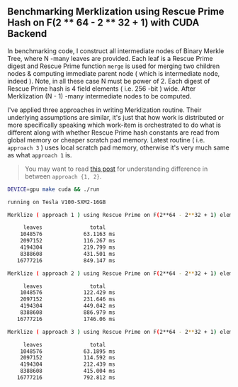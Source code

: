 ## Benchmarking Merklization using Rescue Prime Hash on F(2 ** 64 - 2 ** 32 + 1) with CUDA Backend

In benchmarking code, I construct all intermediate nodes of Binary Merkle Tree, where N -many leaves are provided. Each leaf is a Rescue Prime digest and Rescue Prime function `merge` is used for merging two children nodes & computing immediate parent node ( which is intermediate node, indeed ). Note, in all these case N must be power of 2. Each digest of Rescue Prime hash is 4 field elements ( i.e. 256 -bit ) wide. After Merklization (N - 1) -many intermediate nodes to be computed. 

I've applied three approaches in writing Merklization routine. Their underlying assumptions are similar, it's just that how work is distributed or more specifically speaking which work-item is orchestrated to do what is different along with whether Rescue Prime hash constants are read from global memory or cheaper scratch pad memory. Latest routine ( i.e. `approach 3` ) uses local scratch pad memory, otherwise it's very much same as what `approach 1` is.

> You may want to read [this post](https://itzmeanjan.in/pages/evaluate-merklizaion-design-performance-in-sycl.html) for understanding difference in between `approach {1, 2}`.

```bash
DEVICE=gpu make cuda && ./run
```

```bash
running on Tesla V100-SXM2-16GB

Merklize ( approach 1 ) using Rescue Prime on F(2**64 - 2**32 + 1) elements 👇

     leaves		          total
    1048576		        63.1163 ms
    2097152		        116.267 ms
    4194304		        219.799 ms
    8388608		        431.501 ms
   16777216		        849.147 ms

Merklize ( approach 2 ) using Rescue Prime on F(2**64 - 2**32 + 1) elements 👇

     leaves		          total
    1048576		        122.429 ms
    2097152		        231.646 ms
    4194304		        449.042 ms
    8388608		        886.979 ms
   16777216		        1746.06 ms

Merklize ( approach 3 ) using Rescue Prime on F(2**64 - 2**32 + 1) elements 👇

     leaves		          total
    1048576		        63.1895 ms
    2097152		        114.592 ms
    4194304		        212.439 ms
    8388608		        415.004 ms
   16777216		        792.812 ms
```
